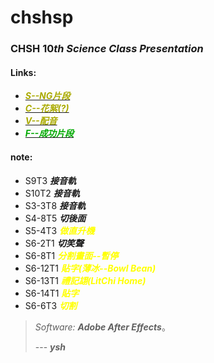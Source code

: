 # chshsp
### CHSH $10th$ $Science$ $Class$ $Presentation$
#### Links:
 - [<font color="#AAAA00">***S--NG片段***</font>](https://drive.google.com/drive/folders/1CIQJbCVCe1eLKhDIREdjyGKFI3-dezmK?usp=sharing)
 - [<font color="#AAAA00">***C--花絮(?)***</font>](https://drive.google.com/drive/folders/1CIQJbCVCe1eLKhDIREdjyGKFI3-dezmK?usp=sharing)
 - [<font color="#AAAA00">***V--配音***</font>](https://drive.google.com/drive/folders/1CIQJbCVCe1eLKhDIREdjyGKFI3-dezmK?usp=sharing)
 - [<font color="#00AA00">***F--成功片段***</font>](https://drive.google.com/drive/folders/1Da1_RQONtDKf9Uq1Uq9Z3taK3AwCDgxX?usp=sharing)

#### note:
 - S9T3 ***接音軌***
 - S10T2  ***接音軌***
 - S3-3T8 ***接音軌***
 - S4-8T5 ***切後面***
 - S5-4T3 ***<font color = "yellow">做直升機</font>***
 - S6-2T1 ***切笑聲***
 - S6-8T1 ***<font color = "yellow">分割畫面--暫停</font>***
 - S6-12T1 ***<font color = "yellow">貼字(薄冰--Bowl Bean)</font>***
 - S6-13T1 ***<font color = "yellow">禮記翃(LitChi Home)</font>***
 - S6-14T1 ***<font color = "yellow">貼字</font>***
 - S6-6T3 ***<font color = "yellow">切割</font>*** 
>*Software: **Adobe After Effects***。
>
> --- ***ysh***
